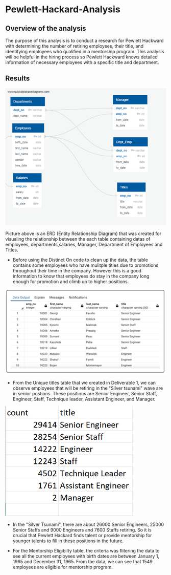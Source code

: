 # Pewlett-Hackard-Analysis 
## Overview of the analysis

The purpose of this analysis is to conduct a research for Pewlett Hackward with determining the number of retiring employees, their title, and identifying employees who qualified in a mentorship program. This analysis will be helpful in the hiring process so Pewlett Hackward knows detailed information of necessary employees with a specific title and department. 

## Results 
  ![EmployeeDb](https://github.com/Monsaiaung/Pewlett-Hackard-Analysis/blob/1c702ad4bde3466a7c303d1410c7741e7f4e7478/Pewlett-Hackard%20Analysis%20Folder/EmployeeDB.png)

Picture above is an ERD (Entity Relationship Diagram) that was created for visualing the relationship between the each table containing datas of employees, departments,salaries, Manager, Department of Employees and Titles.

- Before using the Distinct On code to clean up the data, the table contains some employees who have mulitple titles due to promotions throughout their time in the company. However this is a good information to know that employees do stay in the company long enough for promotion and climb up to higher positions.

 ![Unique_titles](https://github.com/Monsaiaung/Pewlett-Hackard-Analysis/blob/3a61ff79ac4ef0989503a57950c9d6fc8ce541d1/Pewlett-Hackard%20Analysis%20Folder/Unique_titles.png)
- From the Unique titles table that we created in Deliverable 1, we can observe employees that will be retiring in the "Silver tsunami" wave are in senior postions. These positions are Senior Engineer, Senior Staff, Engineer, Staff, Technique leader, Assistant Engineer, and Manager. 

![Numberretiree](https://github.com/Monsaiaung/Pewlett-Hackard-Analysis/blob/faa87dd4c4df2ea02c39535f4200c5a7669faea5/Pewlett-Hackard%20Analysis%20Folder/numberretire.png)
- In the "Silver Tsunami", there are about 26000 Senior Engineers, 25000 Senior Staffs and 9000 Engineers and 7600 Staffs retiring. So it is crucial that Pewlett Hackard finds talent or provide mentorship for younger talents to fill in these positions in the future. 

- For the Mentorship Eligibilty table, the criteria was flitering the data to see all the current employees with birth dates are between January 1, 1965 and December 31, 1965. From the data, we can see that 1549 employees are eligible for mentorship program. 
